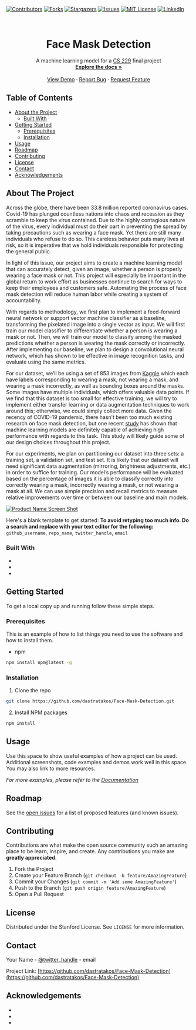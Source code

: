 <!--
*** To avoid retyping too much info. Do a search and replace for the following:
*** github_username, repo_name, twitter_handle, email
-->

<!-- PROJECT SHIELDS -->
<!--
*** I'm using markdown "reference style" links for readability.
*** Reference links are enclosed in brackets [ ] instead of parentheses ( ).
*** See the bottom of this document for the declaration of the reference variables
*** for contributors-url, forks-url, etc. This is an optional, concise syntax you may use.
*** https://www.markdownguide.org/basic-syntax/#reference-style-links
-->
[![Contributors][contributors-shield]][contributors-url]
[![Forks][forks-shield]][forks-url]
[![Stargazers][stars-shield]][stars-url]
[![Issues][issues-shield]][issues-url]
[![MIT License][license-shield]][license-url]
[![LinkedIn][linkedin-shield]][linkedin-url]

<!-- PROJECT LOGO -->
<br />
<p align="center">
  <!-- <a href="https://github.com/dastratakos/Face-Mask-Detection">
    <img src="images/logo.png" alt="Logo" width="80" height="80">
  </a> -->

  <h1 align="center">Face Mask Detection</h1>

  <p align="center">
    A machine learning model for a <a href="http://cs229.stanford.edu">CS 229</a> final project
    <br />
    <a href="https://github.com/dastratakos/Face-Mask-Detection"><strong>Explore the docs »</strong></a>
    <br />
    <br />
    <a href="https://github.com/dastratakos/Face-Mask-Detection">View Demo</a>
    ·
    <a href="https://github.com/dastratakos/Face-Mask-Detection/issues">Report Bug</a>
    ·
    <a href="https://github.com/dastratakos/Face-Mask-Detection/issues">Request Feature</a>
  </p>
</p>

<!-- TABLE OF CONTENTS -->
## Table of Contents

* [About the Project](#about-the-project)
  * [Built With](#built-with)
* [Getting Started](#getting-started)
  * [Prerequisites](#prerequisites)
  * [Installation](#installation)
* [Usage](#usage)
* [Roadmap](#roadmap)
* [Contributing](#contributing)
* [License](#license)
* [Contact](#contact)
* [Acknowledgements](#acknowledgements)

<!-- ABOUT THE PROJECT -->
## About The Project

Across the globe, there have been 33.8 million reported coronavirus cases.
Covid-19 has plunged countless nations into chaos and recession as they scramble
to keep the virus contained. Due to the highly contagious nature of the virus,
every individual must do their part in preventing the spread by taking
precautions such as wearing a face mask. Yet there are still many individuals
who refuse to do so. This careless behavior puts many lives at risk, so it is
imperative that we hold individuals responsible for protecting the general
public.

In light of this issue, our project aims to create a machine learning model that
can accurately detect, given an image, whether a person is properly wearing a
face mask or not. This project will especially be important in the global return
to work effort as businesses continue to search for ways to keep their employees
and customers safe. Automating the process of face mask detection will reduce
human labor while creating a system of accountability.

With regards to methodology, we first plan to implement a feed-forward neural
network or support vector machine classifier as a baseline, transforming the
pixelated image into a single vector as input. We will first train our model
classifier to differentiate whether a person is wearing a mask or not. Then, we
will train our model to classify among the masked predictions whether a person
is wearing the mask correctly or incorrectly. After implementing our baseline,
we plan to design a convolutional neural network, which has shown to be
effective in image recognition tasks, and evaluate using the same metrics.

For our dataset, we’ll be using a set of 853 images from
[Kaggle](https://www.kaggle.com/andrewmvd/face-mask-detection) which each have
labels corresponding to wearing a mask, not wearing a mask, and wearing a mask
incorrectly, as well as bounding boxes around the masks. Some images have
multiple individuals, which offers valuable data points. If we find that this
dataset is too small for effective training, we will try to implement either
transfer learning or data augmentation techniques to work around this;
otherwise, we could simply collect more data. Given the recency of COVID-19
pandemic, there hasn’t been too much existing research on face mask detection,
but one recent
[study](https://www.sciencedirect.com/science/article/pii/S0263224120308289) has
shown that machine learning models are definitely capable of achieving high
performance with regards to this task. This study will likely guide some of our
design choices throughout this project.

For our experiments, we plan on partitioning our dataset into three sets: a
training set, a validation set, and test set. It is likely that our dataset will
need significant data augmentation (mirroring, brightness adjustments, etc.) in
order to suffice for training. Our model’s performance will be evaluated based
on the percentage of images it is able to classify correctly into correctly
wearing a mask, incorrectly wearing a mask, or not wearing a mask at all. We can
use simple precision and recall metrics to measure relative improvements over
time or between our baseline and main models.

[![Product Name Screen Shot][product-screenshot]](https://example.com)

Here's a blank template to get started:
**To avoid retyping too much info. Do a search and replace with your text editor for the following:**
`github_username`, `repo_name`, `twitter_handle`, `email`


### Built With

* []()
* []()
* []()

<!-- GETTING STARTED -->
## Getting Started

To get a local copy up and running follow these simple steps.

### Prerequisites

This is an example of how to list things you need to use the software and how to install them.
* npm
```sh
npm install npm@latest -g
```

### Installation

1. Clone the repo
```sh
git clone https://github.com/dastratakos/Face-Mask-Detection.git
```
2. Install NPM packages
```sh
npm install
```

<!-- USAGE EXAMPLES -->
## Usage

Use this space to show useful examples of how a project can be used. Additional screenshots, code examples and demos work well in this space. You may also link to more resources.

_For more examples, please refer to the [Documentation](https://example.com)_

<!-- ROADMAP -->
## Roadmap

See the [open issues](https://github.com/dastratakos/Face-Mask-Detection/issues) for a list of proposed features (and known issues).

<!-- CONTRIBUTING -->
## Contributing

Contributions are what make the open source community such an amazing place to be learn, inspire, and create. Any contributions you make are **greatly appreciated**.

1. Fork the Project
2. Create your Feature Branch (`git checkout -b feature/AmazingFeature`)
3. Commit your Changes (`git commit -m 'Add some AmazingFeature'`)
4. Push to the Branch (`git push origin feature/AmazingFeature`)
5. Open a Pull Request

<!-- LICENSE -->
## License

Distributed under the Stanford License. See `LICENSE` for more information.

<!-- CONTACT -->
## Contact

Your Name - [@twitter_handle](https://twitter.com/twitter_handle) - email

Project Link: [https://github.com/dastratakos/Face-Mask-Detection](https://github.com/dastratakos/Face-Mask-Detection)

<!-- ACKNOWLEDGEMENTS -->
## Acknowledgements

* []()
* []()
* []()

<!-- MARKDOWN LINKS & IMAGES -->
<!-- https://www.markdownguide.org/basic-syntax/#reference-style-links -->
[contributors-shield]: https://img.shields.io/github/contributors/dastratakos/Face-Mask-Detection.svg?style=flat-square
[contributors-url]: https://github.com/dastratakos/Face-Mask-Detection/graphs/contributors
[forks-shield]: https://img.shields.io/github/forks/dastratakos/Face-Mask-Detection.svg?style=flat-square
[forks-url]: https://github.com/dastratakos/Face-Mask-Detection/network/members
[stars-shield]: https://img.shields.io/github/stars/dastratakos/Face-Mask-Detection.svg?style=flat-square
[stars-url]: https://github.com/dastratakos/Face-Mask-Detection/stargazers
[issues-shield]: https://img.shields.io/github/issues/dastratakos/Face-Mask-Detection.svg?style=flat-square
[issues-url]: https://github.com/dastratakos/Face-Mask-Detection/issues
[license-shield]: https://img.shields.io/github/license/dastratakos/Face-Mask-Detection.svg?style=flat-square
[license-url]: https://github.com/dastratakos/Face-Mask-Detection/blob/master/LICENSE.txt
[linkedin-shield]: https://img.shields.io/badge/-LinkedIn-black.svg?style=flat-square&logo=linkedin&colorB=555
[linkedin-url]: https://linkedin.com/in/dean-stratakos-8b338b149
[product-screenshot]: images/screenshot.png
